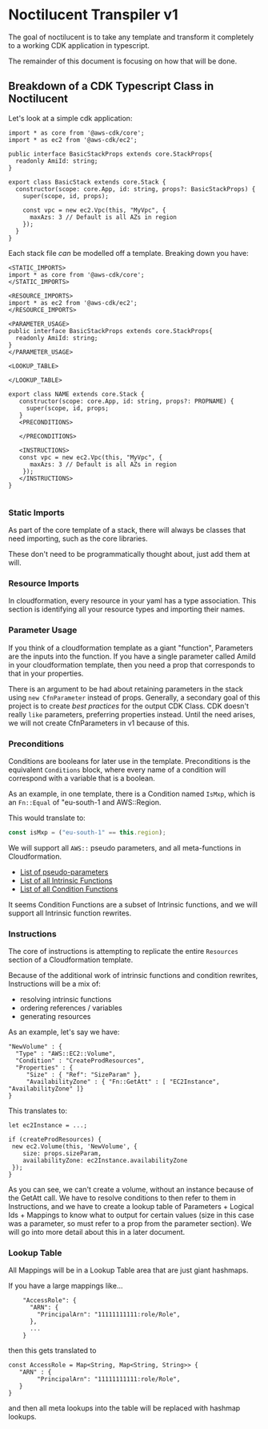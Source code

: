 # Noctilucent Transpiler v1

The goal of noctilucent is to take any template and transform it completely to a working CDK application in typescript.

The remainder of this document is focusing on how that will be done.

## Breakdown of a CDK Typescript Class in Noctilucent

Let's look at a simple cdk application: 

```
import * as core from '@aws-cdk/core';
import * as ec2 from '@aws-cdk/ec2';

public interface BasicStackProps extends core.StackProps{
  readonly AmiId: string;
} 

export class BasicStack extends core.Stack {
  constructor(scope: core.App, id: string, props?: BasicStackProps) {
    super(scope, id, props);

    const vpc = new ec2.Vpc(this, "MyVpc", {
      maxAzs: 3 // Default is all AZs in region
    });
  }
}
```

Each stack file *can* be modelled off a template. Breaking down you have:

```
<STATIC_IMPORTS>
import * as core from '@aws-cdk/core';
</STATIC_IMPORTS>

<RESOURCE_IMPORTS>
import * as ec2 from '@aws-cdk/ec2';
</RESOURCE_IMPORTS>

<PARAMETER_USAGE>
public interface BasicStackProps extends core.StackProps{
  readonly AmiId: string;
} 
</PARAMETER_USAGE>

<LOOKUP_TABLE>

</LOOKUP_TABLE>

export class NAME extends core.Stack {
   constructor(scope: core.App, id: string, props?: PROPNAME) {
     super(scope, id, props;
   }
   <PRECONDITIONS>
   
   </PRECONDITIONS>
   
   <INSTRUCTIONS>
   const vpc = new ec2.Vpc(this, "MyVpc", {
      maxAzs: 3 // Default is all AZs in region
    });
   </INSTRUCTIONS>
}


```

### Static Imports
As part of the core template of a stack, there will always be classes that need importing, such as the core libraries.

These don't need to be programmatically thought about, just add them at will.

### Resource Imports

In cloudformation, every resource in your yaml has a type association. This section is identifying all your resource
types and importing their names. 

### Parameter Usage

If you think of a cloudformation template as a giant "function", Parameters are the inputs into the function. If you
have a single parameter called AmiId in your cloudformation template, then you need a prop that corresponds to that
in your properties. 

There is an argument to be had about retaining parameters in the stack using `new CfnParameter` instead of props.
Generally, a secondary goal of this project is to create *best practices* for the output CDK Class. CDK doesn't really
`like` parameters, preferring properties instead. Until the need arises, we will not create CfnParameters in v1 because
of this.

### Preconditions

Conditions are booleans for later use in the template. Preconditions is the equivalent `Conditions` block, where every
name of a condition will correspond with a variable that is a boolean.

As an example, in one template, there is a Condition named `IsMxp`, which is an `Fn::Equal` of "eu-south-1 and AWS::Region.

This would translate to:
```typescript
const isMxp = ("eu-south-1" == this.region);
```

We will support all `AWS::` pseudo parameters, and all meta-functions in Cloudformation. 

* [List of pseudo-parameters](https://docs.aws.amazon.com/AWSCloudFormation/latest/UserGuide/pseudo-parameter-reference.html)
* [List of all Intrinsic Functions](https://docs.aws.amazon.com/AWSCloudFormation/latest/UserGuide/intrinsic-function-reference.html)
* [List of all Condition Functions](https://docs.aws.amazon.com/AWSCloudFormation/latest/UserGuide/intrinsic-function-reference-conditions.html)

It seems Condition Functions are a subset of Intrinsic functions, and we will support all Intrinsic function rewrites.

### Instructions

The core of instructions is attempting to replicate the entire `Resources` section of a Cloudformation template.

Because of the additional work of intrinsic functions and condition rewrites,  Instructions will be a mix of:
* resolving intrinsic functions
* ordering references / variables
* generating resources

As an example, let's say we have:

```
"NewVolume" : {
  "Type" : "AWS::EC2::Volume",
  "Condition" : "CreateProdResources",
  "Properties" : {
     "Size" : { "Ref": "SizeParam" },
     "AvailabilityZone" : { "Fn::GetAtt" : [ "EC2Instance", "AvailabilityZone" ]}
}
```

This translates to:

```
let ec2Instance = ...;

if (createProdResources) {
 new ec2.Volume(this, 'NewVolume', {
    size: props.sizeParam,
    availabilityZone: ec2Instance.availabilityZone 
 });
}
```

As you can see, we can't create a volume, without an instance because of the GetAtt call. We have to resolve conditions
to then refer to them in Instructions, and we have to create a lookup table of Parameters + Logical Ids + Mappings to
know what to output for certain values (size in this case was a parameter, so must refer to a prop from the parameter
section). We will go into more detail about this in a later document.

### Lookup Table

All Mappings will be in a Lookup Table area that are just giant hashmaps.

If you have a large mappings like...

```
    "AccessRole": {
      "ARN": {
        "PrincipalArn": "11111111111:role/Role",
      },
      ...
    }
```

then this gets translated to

```
const AccessRole = Map<String, Map<String, String>> {
   "ARN" : {
        "PrincipalArn": "11111111111:role/Role",
   }
}
```

and then all meta lookups into the table will be replaced with hashmap lookups.
